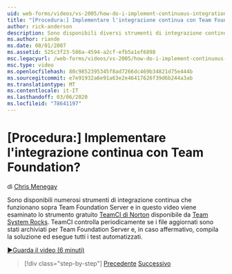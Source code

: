 ```yaml
---
uid: web-forms/videos/vs-2005/how-do-i-implement-continuous-integration-with-team-foundation
title: "[Procedura:] Implementare l'integrazione continua con Team Foundation? | Microsoft Docs"
author: rick-anderson
description: Sono disponibili diversi strumenti di integrazione continua che funzionano sopra Team Foundation Server e in questo video viene esaminato lo strumento gratuito di Norton TeamCI disponibile...
ms.author: riande
ms.date: 08/01/2007
ms.assetid: 525c3f23-586a-4594-a2cf-efb5a1ef6898
msc.legacyurl: /web-forms/videos/vs-2005/how-do-i-implement-continuous-integration-with-team-foundation
msc.type: video
ms.openlocfilehash: 80c9852395345f8ad7266dc469b34821d75e444b
ms.sourcegitcommit: e7e91932a6e91a63e2e46417626f39d6b244a3ab
ms.translationtype: MT
ms.contentlocale: it-IT
ms.lasthandoff: 03/06/2020
ms.locfileid: "78641197"
---
```

# <a name="how-do-i-implement-continuous-integration-with-team-foundation"></a>[Procedura:] Implementare l'integrazione continua con Team Foundation?

di [Chris Menegay](https://twitter.com/CMenegay)

Sono disponibili numerosi strumenti di integrazione continua che funzionano sopra Team Foundation Server e in questo video viene esaminato lo strumento gratuito [TeamCI di Norton](http://teamsystemrocks.com/files/12/tools/entry1018.aspx) disponibile da [Team System Rocks](http://teamsystemrocks.com/). TeamCI controlla periodicamente se i file aggiornati sono stati archiviati per Team Foundation Server e, in caso affermativo, compila la soluzione ed esegue tutti i test automatizzati.

[&#9654;Guarda il video (6 minuti)](https://channel9.msdn.com/Blogs/ASP-NET-Site-Videos/how-do-i-implement-continuous-integration-with-team-foundation)

> [!div class="step-by-step"]
> [Precedente](how-do-i-discover-application-changes-prior-to-deployment.md)
> [Successivo](how-do-i-automate-testing-using-team-build.md)

